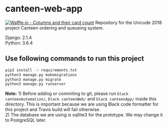 # canteen-web-app
[![Waffle.io - Columns and their card count](https://badge.waffle.io/djunicode/canteen-automation-web.svg?columns=all)](https://waffle.io/djunicode/canteen-automation-web)
Repository for the Unicode 2018 project Canteen ordering and queueing system.

Django: 2.1.4
<br>
Python: 3.6.4


## Use following commands to run this project
``` bash
pip3 install -r requirements.txt
python3 manage.py makemigrations
python3 manage.py migrate
python3 manage.py runserver
```

**Note:** 1) Before adding or commiting to git, please run `black canteenAutomation/`, `black canteenWeb/` and `black canteenApp/` inside this directory. This is important because we are using Black code formatter for this project and Travis build will fail otherwise.
<br>
2) The database we are using is sqllite3 for the prototype. We may change it to PostgreSQL later.

